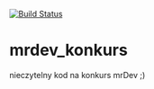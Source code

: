 [![Build Status](https://travis-ci.org/szydell/mrdev_konkurs.svg?branch=master)](https://travis-ci.org/szydell/mrdev_konkurs)
# mrdev_konkurs
nieczytelny kod na konkurs mrDev ;)
